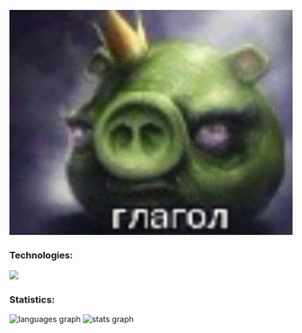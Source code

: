 ![image](https://github.com/chudik63/chudik63/blob/main/image.jpg)

###

<h3 align="left">Technologies:</h3>
<p align="left"> 
   <img src="https://skillicons.dev/icons?i=go,c,cpp,py,docker,debian" />
</p>

<h3 align="left">Statistics:</h3>
<div>
   <img src="https://github-readme-stats.vercel.app/api/top-langs?username=chudik63&locale=en&hide_title=false&layout=compact&card_width=320&theme=tokyonight&hide_border=false&order=2" height="150" alt="languages graph"  />
   <img src="https://github-readme-stats.vercel.app/api?username=chudik63&hide_title=false&hide_rank=false&show_icons=true&include_all_commits=true&count_private=true&disable_animations=false&theme=tokyonight&locale=en&hide_border=false&order=1" height="150" alt="stats graph"  />
</div>

###
